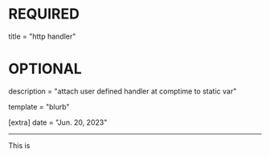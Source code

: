 
# REQUIRED

title = "http handler"

# OPTIONAL

description = "attach user defined handler at comptime to static var"

template = "blurb"

[extra]
date = "Jun. 20, 2023"


---

This is 


